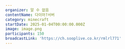 ```yaml
---
organizer: 알 수 없음
contentName: 다이아?서버
category: minecraft
startDate: 2025-01-04T00:00:00.000Z
image: image.png
participants: 150
broadcastLink: 'https://ch.sooplive.co.kr/rmlrl771'
---
```


